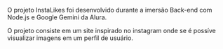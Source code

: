 O projeto InstaLikes foi desenvolvido durante a imersão Back-end com Node.js e Google Gemini da Alura.

O projeto consiste em um site inspirado no instagram onde se é possíve visualizar imagens em um perfil de usuário.
